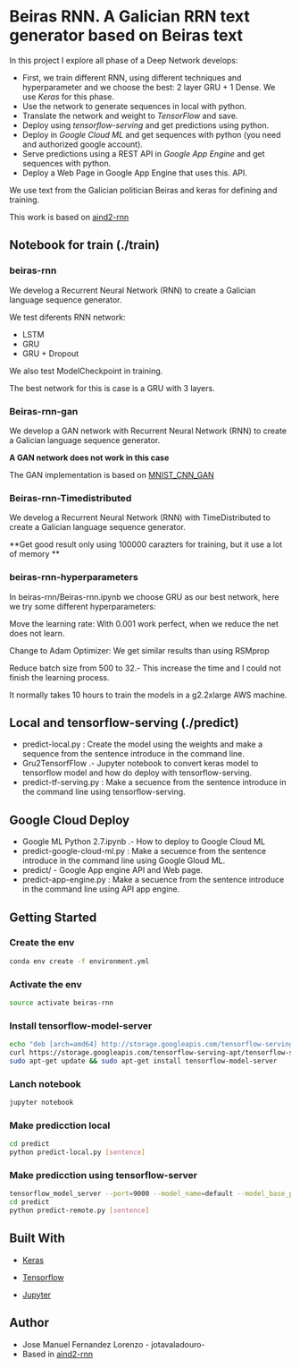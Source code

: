# Beiras RNN. A Galician RRN text generator based on Beiras text

In this project I explore all phase of a Deep Network   develops:

*  First, we train different RNN, using different techniques and hyperparameter and we choose the best: 2 layer GRU + 1 Dense. We use *Keras* for this phase.
* Use the network to generate sequences in local with python.
* Translate the network and weight to *TensorFlow* and save.
* Deploy using *tensorflow-serving* and get predictions using python.
* Deploy in *Google Cloud ML* and get sequences with python (you need and authorized google account).
* Serve predictions using a REST API in *Google App Engine* and get sequences with python.
* Deploy a Web Page in Google App Engine that uses this. API.

We use text from the Galician politician Beiras and keras for defining and training.

This work is based on [aind2-rnn](https://github.com/udacity/aind2-rnn/blob/master/RNN_project.ipynb)



## Notebook for train (./train)
### beiras-rnn

We develog a Recurrent Neural Network (RNN) to create a Galician language sequence generator.

We test diferents RNN network:
* LSTM
* GRU
* GRU + Dropout

We also test ModelCheckpoint in training.

The best network for this is case is a GRU with 3 layers.


### Beiras-rnn-gan
We develop a GAN network with Recurrent Neural Network (RNN) to create a Galician language sequence generator.

**A GAN network does not work in this case**

The GAN implementation is based on [MNIST_CNN_GAN](https://github.com/osh/KerasGAN/blob/master/MNIST_CNN_GAN.ipynb)

### Beiras-rnn-Timedistributed

We develog a  Recurrent Neural Network (RNN) with TimeDistributed to create a Galician language sequence generator.

**Get good result only using 100000 carazters for training, but it use a lot of memory **


###  beiras-rnn-hyperparameters

In beiras-rnn/Beiras-rnn.ipynb we choose  GRU as our best network, here we try some different hyperparameters:

Move the learning rate: With 0.001 work perfect, when we reduce the net does not learn.

Change to Adam Optimizer: We get similar results than using RSMprop

Reduce batch size from 500 to 32.- This increase the time and I could not finish the learning process.

It normally takes 10 hours to train the models in a g2.2xlarge AWS machine.

## Local and tensorflow-serving (./predict)

* predict-local.py : Create the model using the weights and make a sequence from the sentence introduce in the command line.
* Gru2TensorfFlow .- Jupyter notebook to convert keras model to tensorflow model and how do deploy with tensorflow-serving.
* predict-tf-serving.py : Make a secuence from the sentence introduce in the command line using tensorflow-serving.




## Google Cloud Deploy
* Google ML Python 2.7.ipynb .- How to deploy to Google Cloud ML
* predict-google-cloud-ml.py : Make a secuence from the sentence introduce in the command line using Google Gloud ML.
* predict/ - Google App engine API and Web page.
* predict-app-engine.py : Make a secuence from the sentence introduce in the command line using API app engine.


## Getting Started
### Create the env
```sh
conda env create -f environment.yml
```
### Activate the env
```sh
source activate beiras-rnn
```
### Install tensorflow-model-server
```sh
echo "deb [arch=amd64] http://storage.googleapis.com/tensorflow-serving-apt stable tensorflow-model-server tensorflow-model-server-universal" | sudo tee /etc/apt/sources.list.d/tensorflow-serving.list
curl https://storage.googleapis.com/tensorflow-serving-apt/tensorflow-serving.release.pub.gpg | sudo apt-key add -
sudo apt-get update && sudo apt-get install tensorflow-model-server
```

### Lanch notebook
```sh
jupyter notebook
```
### Make predicction local
```sh
cd predict
python predict-local.py [sentence]
```
### Make predicction using tensorflow-server
```sh
tensorflow_model_server --port=9000 --model_name=default --model_base_path=/home/aind2/beiras-rnn/export-tf &
cd predict
python predict-remote.py [sentence]
```



## Built With
* [Keras](https://keras.io/)

* [Tensorflow](https://www.tensorflow.org/)

* [Jupyter](http://jupyter.org/)

## Author

* Jose Manuel Fernandez Lorenzo - jotavaladouro-
* Based in [aind2-rnn](https://github.com/udacity/aind2-rnn/blob/master/RNN_project.ipynb)

